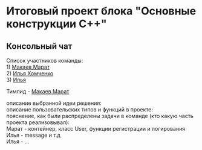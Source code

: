 # Итоговый проект блока "Основные конструкции С++"
## Консольный чат  
Cписок участников команды:  
        1) [Макаев Марат](https://github.com/marat-mak)  
        2) [Илья Хомченко](https://github.com/RodgerPetrovich)  
        3) [Илья](https://github.com/Medium1191)  
          
Тимлид - [Макаев Марат](https://github.com/marat-mak)  
  
описание выбранной идеи решения:  
описание пользовательских типов и функций в проекте:  
пояснение, как были распределены задачи в команде (кто какую часть проекта реализовывал):  
Марат - контейнер, класс User, функции регистрации и логирования  
Илья - message и т.д  
Илья - ...  
